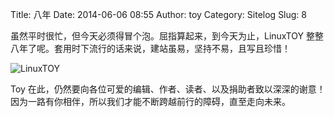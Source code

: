 Title: 八年
Date: 2014-06-06 08:55
Author: toy
Category: Sitelog
Slug: 8

虽然平时很忙，但今天必须得冒个泡。屈指算起来，到今天为止，LinuxTOY
整整八年了呢。套用时下流行的话来说，建站虽易，坚持不易，且写且珍惜！

![LinuxTOY](http://i.linuxtoy.org/i/2007/05/linuxtoy-logo.png)

Toy
在此，仍然要向各位可爱的编辑、作者、读者、以及捐助者致以深深的谢意！因为一路有你相伴，所以我们才能不断跨越前行的障碍，直至走向未来。
